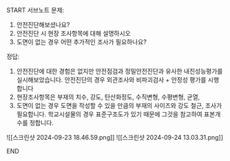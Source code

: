 START
서브노트
문제:

1. 안전진단해보셨나요?
2. 안전진단 시 현장 조사항목에 대해 설명하시오
3. 도면이 없는 경우 어떤 추가적인 조사가 필요하나요?



정답:

1. 안전진단에 대한 경험은 없지만 안전점검과 정밀안전진단과 유사한 내진성능평가를 실시해보았습니다. 안전진단의 경우 외관조사와 비파괴검사 + 안정성 평가를 시행합니다
2. 현장조사항목은 부재의 치수, 강도, 탄산화정도, 수직변형, 수평변형, 균열, 
3. 도면이 없는 경우 도면을 작성할 수 있을 만큼의 부재의 사이즈와 강도 철근, 조사가 필요합니다. 학교시설물의 경우 표준구조도가 있기 때문에 그것을 참고하여 표본개수를 정합니다.

![[스크린샷 2024-09-23 18.46.59.png]]
![[스크린샷 2024-09-24 13.03.31.png]]
<!--ID: 1727229690034-->
END